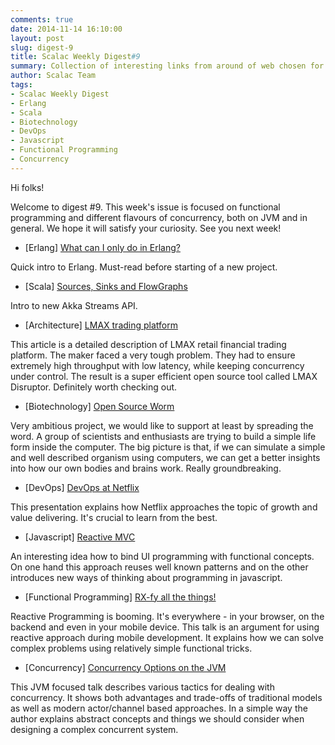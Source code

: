 ```yaml
---
comments: true
date: 2014-11-14 16:10:00
layout: post
slug: digest-9
title: Scalac Weekly Digest#9
summary: Collection of interesting links from around of web chosen for you by Scalac team
author: Scalac Team
tags:
- Scalac Weekly Digest
- Erlang
- Scala
- Biotechnology
- DevOps
- Javascript
- Functional Programming
- Concurrency
---
```


Hi folks! 

Welcome to digest #9. This week's issue is focused on functional programming and different flavours of concurrency, both on JVM and in general. We hope it will satisfy your curiosity. See you next week!

* \[Erlang\] [What can I only do in Erlang?](http://erlang.org/pipermail/erlang-questions/2014-November/081570.html)

Quick intro to Erlang. Must-read before starting of a new project.

* \[Scala\] [Sources, Sinks and FlowGraphs](http://typesafe.com/blog/sources-sinks-and-flowgraphs)

Intro to new Akka Streams API.

* \[Architecture\] [LMAX trading platform](http://martinfowler.com/articles/lmax.html)

This article is a detailed description of LMAX retail financial trading platform. The maker faced a very tough problem. They had to ensure extremely high throughput with low latency, while keeping concurrency under control. The result is a super efficient open source tool called LMAX Disruptor. Definitely worth checking out. 

* \[Biotechnology\] [Open Source Worm](http://www.openworm.org/)

Very ambitious project, we would like to support at least by spreading the word. A group of scientists and enthusiasts are trying to build a simple life form inside the computer. The big picture is that, if we can simulate a simple and well described organism using computers, we can get a better insights into how our own bodies and brains work. Really groundbreaking.

* \[DevOps\] [DevOps at Netflix](http://www.slideshare.net/adriancockcroft/fast-delivery-devops-israel)

This presentation explains how Netflix approaches the topic of growth and value delivering. It's crucial to learn from the best.

* \[Javascript\] [Reactive MVC](http://futurice.com/blog/reactive-mvc-and-the-virtual-dom)

An interesting idea how to bind UI programming with functional concepts. On one hand this approach reuses well known patterns and on the other introduces new ways of thinking about programming in javascript.

* \[Functional Programming\] [RX-fy all the things!](https://www.youtube.com/watch?v=gs2irb0f-7o)

Reactive Programming is booming. It's everywhere - in your browser, on the backend and even in your mobile device. This talk is an argument for using reactive approach during mobile development. It explains how we can solve complex problems using relatively simple functional tricks.

* \[Concurrency\] [Concurrency Options on the JVM](https://www.youtube.com/watch?v=yhguOt863nw)

This JVM focused talk describes various tactics for dealing with concurrency. It shows both advantages and trade-offs of traditional models as well as modern actor/channel based approaches. In a simple way the author explains abstract concepts and things we should consider when designing a complex concurrent system.

